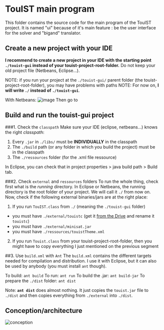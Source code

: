 TouIST main program
===================

This folder contains the source code for the main program of the TouIST project. It is named "ui" because of it's main feature : be the user interface for the solver and "bigand" translator.

## Create a new project with your IDE 
**I recommend to create a new project in your IDE with the starting point `./touist-gui` instead of your touist-project-root-folder.** Do not keep your old project file (Netbeans, Eclipse...).

NOTE: if you run your project at the `./touist-gui/` parent folder (the touist-project-root-folder), you may have problems with paths
NOTE: For now on, **I will write `./` instead of `./touist-gui`**.

With Netbeans:
![image](http://img15.hostingpics.net/pics/611633Capturedcran20150329183200.png)
Then go to 

## Build and run the touist-gui project
###1. Check the `classpath`
Make sure your IDE (eclipse, netbeans...) knows the right _classpath_:

1. Every `.jar` in `./libs/` must be **INDIVIDUALLY** in the classpath
2. The `./build` path (or any folder in which you build the project) must be in the classpath
3. The `./ressources` folder (for the .xml file ressource)

In Eclipse, you can check that in project properties > java build path > Build tab.

###2. Check `external` and `ressources` folders
To run the whole thing, check first what is the _running_ directory. In Eclipse or Netbeans, the running directory is the root folder of your project. We will call it `./` from now on.
Now, check if the following external binaries/jars are at the right place:

1. If you run `TouIST.class` from `./` (meaning the `./touist-gui` folder)
  - you must have `./external/touistc` (get it [from the Drive](https://drive.google.com/folderview?id=0B5mz8k-t6PT0cW5FSTBxNmgxUjQ&usp=sharing) and rename it `touistc`)
  - you must have `./external/minisat.jar`
  - you must have `./ressources/touistTheme.xml`
2. If you run `Touist.class` from your touist-project-root-folder, then you might have to copy everything I just mentioned on the previous segment 

##3. Use `build.xml` with `Ant`
The `build.xml` contains the different targets needed for compilation and distribution. I use it with Eclipse, but it can also be used by anybody (you must install `ant` though).

To build: `ant build`
To run: `ant run`
To build the .jar: `ant build-jar`
To prepare the `./dist` folder: `ant dist`

Note: **`ant dist`** does almost nothing. It just copies the `touist.jar` file to `./dist` and then copies everything from `./external` into `./dist`.

## Conception/architecture
![conception](https://www.lucidchart.com/publicSegments/view/54f46f57-1ff4-46e0-b146-65000a009e9c/image.png)
